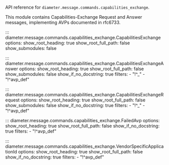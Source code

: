 API reference for `diameter.message.commands.capabilities_exchange`.

This module contains Capabilities-Exchange Request and Answer messages, 
implementing AVPs documented in rfc6733.

::: diameter.message.commands.capabilities_exchange.CapabilitiesExchange
    options:
      show_root_heading: true
      show_root_full_path: false
      show_submodules: false


::: diameter.message.commands.capabilities_exchange.CapabilitiesExchangeAnswer
    options:
      show_root_heading: true
      show_root_full_path: false
      show_submodules: false
      show_if_no_docstring: true
      filters:
        - "!^_"
        - "!^avp_def"


::: diameter.message.commands.capabilities_exchange.CapabilitiesExchangeRequest
    options:
      show_root_heading: true
      show_root_full_path: false
      show_submodules: false
      show_if_no_docstring: true
      filters:
        - "!^_"
        - "!^avp_def"


::: diameter.message.commands.capabilities_exchange.FailedAvp
    options:
      show_root_heading: true
      show_root_full_path: false
      show_if_no_docstring: true
      filters:
        - "!^avp_def"


::: diameter.message.commands.capabilities_exchange.VendorSpecificApplicationId
    options:
      show_root_heading: true
      show_root_full_path: false
      show_if_no_docstring: true
      filters:
        - "!^avp_def"